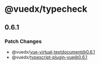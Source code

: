 # @vuedx/typecheck

## 0.6.1
### Patch Changes

  - @vuedx/vue-virtual-textdocument@0.6.1
  - @vuedx/typescript-plugin-vue@0.6.1
